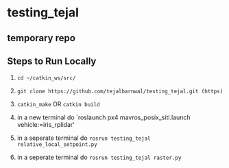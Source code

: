 # testing_tejal
## temporary repo

## Steps to Run Locally

1. `cd ~/catkin_ws/src/`
1. `git clone https://github.com/tejalbarnwal/testing_tejal.git (https)`  
 
1. `catkin_make` OR `catkin build`
1. in a new terminal do `roslaunch px4 mavros_posix_sitl.launch vehicle:=iris_rplidar'
1. in a seperate terminal do `rosrun testing_tejal relative_local_setpoint.py`
1. in a seperate terminal do `rosrun testing_tejal raster.py`
